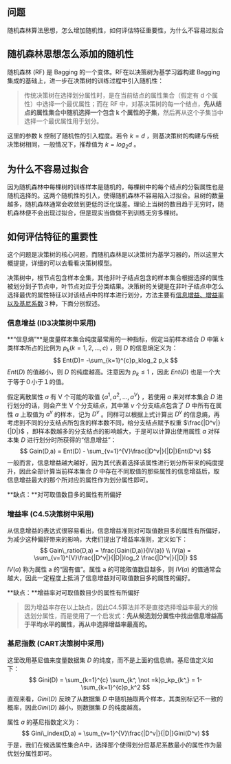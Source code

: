 ## 问题

随机森林算法思想，怎么增加随机性，如何评估特征重要性，为什么不容易过拟合

## 随机森林思想怎么添加的随机性

随机森林 (RF) 是 Bagging 的一个变体。RF在以决策树为基学习器构建 Bagging 集成的基础上，进一步在决策树的训练过程中引入随机性：

> 传统决策树在选择划分属性时，是在当前结点的属性集合（假定有 d 个属性）中选择一个最优属性；而在 RF 中，对基决策树的每一个结点，**先从结点的属性集合中随机选择一个包含 k 个属性的子集**，然后再从这个子集当中选择一个最优属性用于划分。

这里的参数 k 控制了随机性的引入程度。若令 $k=d$ ，则基决策树的构建与传统决策树相同，一般情况下，推荐值为 $k=log_2 d$ 。

## 为什么不容易过拟合

因为随机森林中每棵树的训练样本是随机的，每棵树中的每个结点的分裂属性也是随机选择的。这两个随机性的引入，使得随机森林不容易陷入过拟合。且树的数量越多，随机森林通常会收敛到更低的泛化误差。理论上当树的数目趋于无穷时，随机森林便不会出现过拟合，但是现实当做做不到训练无穷多棵树。

## 如何评估特征的重要性

这个问题是决策树的核心问题，而随机森林是以决策树为基学习器的，所以这里大概提提，详细的可以去看看决策树模型。

决策树中，根节点包含样本全集，其他非叶子结点包含的样本集合根据选择的属性被划分到子节点中，叶节点对应于分类结果。决策树的关键是在非叶子结点中怎么选择最优的属性特征以对该结点中的样本进行划分，方法主要有<u>信息增益、增益率以及基尼系数</u>３种，下面分别叙述。

### 信息增益  (ID3决策树中采用)

**“信息熵”**是度量样本集合纯度最常用的一种指标，假定当前样本结合 $D$ 中第  $k$ 类样本所占的比例为 $p_k(k = 1, 2, ..., c)$ ，则 $D$ 的信息熵定义为：   
$$
Ent(D)= -\sum_{k=1}^{c}p_klog_2 p_k
$$
 $Ent(D)$ 的值越小，则 $D$ 的纯度越高。注意因为 $p_k \le 1$ ，因此 $Ent(D)$ 也是一个大于等于０小于１的值。

假定离散属性 $a$ 有 V 个可能的取值 $\{a^1,a^2,...,a^V\}$ ，若使用 $a$ 来对样本集合 $D$ 进行划分的话，则会产生 V 个分支结点，其中第  $v$  个分支结点包含了 $D$ 中所有在属性 $a$ 上取值为 $a^v$ 的样本，记为 $D^v$ 。同样可以根据上式计算出 $D^v$ 的信息熵，再考虑到不同的分支结点所包含的样本数不同，给分支结点赋予权重 $\frac{|D^v|}{|D|}$ ，即样本数越多的分支结点的影响越大，于是可以计算出使用属性 $a$ 对样本集 $D$ 进行划分时所获得的“信息增益”：
$$
Gain(D,a) = Ent(D) - \sum_{v=1}^{V}\frac{|D^v|}{|D|}Ent(D^v)
$$
一般而言，信息增益越大越好，因为其代表着选择该属性进行划分所带来的纯度提升，因此全部计算当前样本集合 $D$ 中存在不同取值的那些属性的信息增益后，取信息增益最大的那个所对应的属性作为划分属性即可。

**缺点：**对可取值数目多的属性有所偏好

### 增益率  (C4.5决策树中采用)

从信息增益的表达式很容易看出，信息增益准则对可取值数目多的属性有所偏好，为减少这种偏好带来的影响，大佬们提出了增益率准则，定义如下：
$$
Gain\_ratio(D,a) = \frac{Gain(D,a)}{IV(a)} \\
IV(a) = \sum_{v=1}^{V}\frac{|D^v|}{|D|}log_2 \frac{|D^v|}{|D|}
$$
$IV(a)$ 称为属性 a 的“固有值”。属性 a 的可能取值数目越多，则 $IV(a)$ 的值通常会越大，因此一定程度上抵消了信息增益对可取值数目多的属性的偏好。

**缺点：**增益率对可取值数目少的属性有所偏好

> 因为增益率存在以上缺点，因此C4.5算法并不是直接选择增益率最大的候选划分属性，而是使用了一个启发式：**先从候选划分属性中找出信息增益高于平均水平的属性，再从中选择增益率最高的。**

### 基尼指数  (CART决策树中采用)

这里改用基尼值来度量数据集 $D$ 的纯度，而不是上面的信息熵。基尼值定义如下：
$$
Gini(D) = \sum_{k=1}^{c} \sum_{k^, \not =k}p_kp_{k^,} = 1- \sum_{k=1}^{c}p_k^2
$$
直观来看，$Gini(D)$ 反映了从数据集 $D$ 中随机抽取两个样本，其类别标记不一致的概率，因此$Gini(D)$ 越小，则数据集 $D$ 的纯度越高。

属性 $a$ 的基尼指数定义为：
$$
Gini\_index(D,a) = \sum_{v=1}^{V}\frac{|D^v|}{|D|}Gini(D^v)
$$
于是，我们在候选属性集合A中，选择那个使得划分后基尼系数最小的属性作为最优划分属性即可。

   